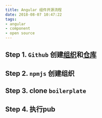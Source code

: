 ```yaml
---
title: Angular 组件开源流程
date: 2018-08-07 10:47:22
tags:
- angular
- component
- open source
---
```


## Step 1. `Github` 创建[组织](https://github.com/account/organizations/new)和[仓库](https://github.com/new)


## Step 2. `npmjs` 创建组织

## Step 3. clone `boilerplate`

## Step 4. 执行pub

